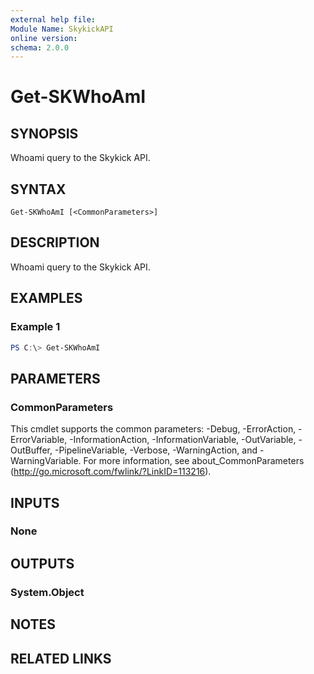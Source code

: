 ```yaml
---
external help file:
Module Name: SkykickAPI
online version:
schema: 2.0.0
---
```


# Get-SKWhoAmI

## SYNOPSIS
Whoami query to the Skykick API.

## SYNTAX

```
Get-SKWhoAmI [<CommonParameters>]
```

## DESCRIPTION
Whoami query to the Skykick API.

## EXAMPLES

### Example 1
```powershell
PS C:\> Get-SKWhoAmI
```

## PARAMETERS

### CommonParameters
This cmdlet supports the common parameters: -Debug, -ErrorAction, -ErrorVariable, -InformationAction, -InformationVariable, -OutVariable, -OutBuffer, -PipelineVariable, -Verbose, -WarningAction, and -WarningVariable.
For more information, see about_CommonParameters (http://go.microsoft.com/fwlink/?LinkID=113216).

## INPUTS

### None

## OUTPUTS

### System.Object
## NOTES

## RELATED LINKS
